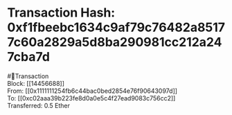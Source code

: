 
Transaction Hash: 0xf1fbeebc1634c9af79c76482a85177c60a2829a5d8ba290981cc212a247cba7d
====================================================================================
  
#💸Transaction  
Block: [[14456688]]  
From: [[0x1111111254fb6c44bac0bed2854e76f90643097d]]  
To: [[0xc02aaa39b223fe8d0a0e5c4f27ead9083c756cc2]]  
Transferred: 0.5 Ether